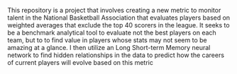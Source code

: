 This repository is a project that involves creating a new metric to monitor talent in the National Basketball Association that evaluates players based on weighted averages that exclude the top 40 scorers in the league. 
It seeks to be a benchmark analytical tool to evaluate not the best players on each team, but to to find value in players whose stats may not seem to be amazing at a glance.
I then utilize an Long Short-term Memory neural network to find hidden relationships in the data to predict how the careers of current players will evolve based on this metric
